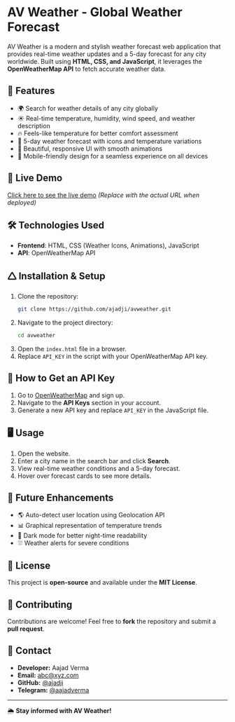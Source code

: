 # AV Weather - Global Weather Forecast

AV Weather is a modern and stylish weather forecast web application that provides real-time weather updates and a 5-day forecast for any city worldwide. Built using **HTML, CSS, and JavaScript**, it leverages the **OpenWeatherMap API** to fetch accurate weather data.

## 🌟 Features
- 🌍 Search for weather details of any city globally
- ☀️ Real-time temperature, humidity, wind speed, and weather description
- 🔥 Feels-like temperature for better comfort assessment
- 📅 5-day weather forecast with icons and temperature variations
- 🎨 Beautiful, responsive UI with smooth animations
- 📱 Mobile-friendly design for a seamless experience on all devices

## 🚀 Live Demo
[Click here to see the live demo](#) *(Replace with the actual URL when deployed)*

## 🛠️ Technologies Used
- **Frontend**: HTML, CSS (Weather Icons, Animations), JavaScript
- **API**: OpenWeatherMap API

## 🛆 Installation & Setup
1. Clone the repository:
   ```sh
   git clone https://github.com/ajadji/avweather.git
   ```
2. Navigate to the project directory:
   ```sh
   cd avweather
   ```
3. Open the `index.html` file in a browser.
4. Replace `API_KEY` in the script with your OpenWeatherMap API key.

## 🔑 How to Get an API Key
1. Go to [OpenWeatherMap](https://openweathermap.org/api) and sign up.
2. Navigate to the **API Keys** section in your account.
3. Generate a new API key and replace `API_KEY` in the JavaScript file.

## 🖥️ Usage
1. Open the website.
2. Enter a city name in the search bar and click **Search**.
3. View real-time weather conditions and a 5-day forecast.
4. Hover over forecast cards to see more details.

## 🔧 Future Enhancements
- 🌎 Auto-detect user location using Geolocation API
- 📊 Graphical representation of temperature trends
- 🌃 Dark mode for better night-time readability
- ⛆️ Weather alerts for severe conditions

## 📝 License
This project is **open-source** and available under the **MIT License**.

## 🤝 Contributing
Contributions are welcome! Feel free to **fork** the repository and submit a **pull request**.

## 💎 Contact
- **Developer:** Aajad Verma  
- **Email:** abc@xyz.com  
- **GitHub:** [@ajadji](https://github.com/ajadji)  
- **Telegram:** [@aajadverma](https://t.me/aajad3verma)  

---
🌦️ **Stay informed with AV Weather!**

